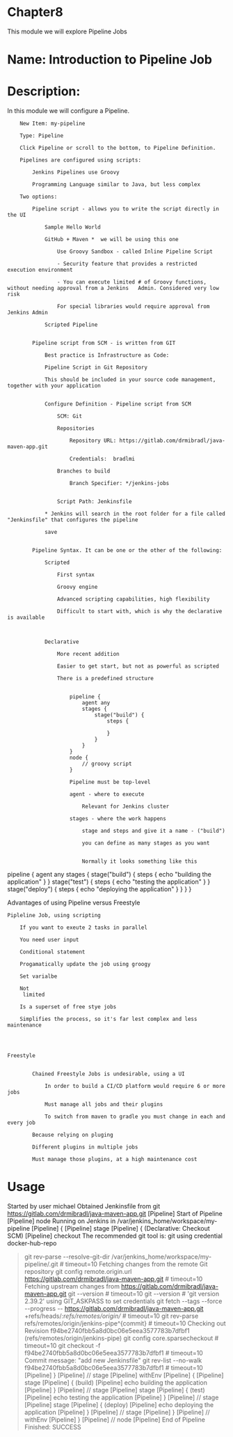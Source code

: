 # Chapter8
This module we will explore Pipeline Jobs

# Name: Introduction to Pipeline Job

# Description: 

In this module we will configure a Pipeline.

        New Item: my-pipeline

        Type: Pipeline

        Click Pipeline or scroll to the bottom, to Pipeline Definition.

        Pipelines are configured using scripts:

            Jenkins Pipelines use Groovy

            Programming Language similar to Java, but less complex

        Two options:

            Pipeline script - allows you to write the script directly in the UI

                Sample Hello World

                GitHub + Maven *  we will be using this one

                    Use Groovy Sandbox - called Inline Pipeline Script

                    - Security feature that provides a restricted execution environment

                    - You can execute limited # of Groovy functions, without needing approval from a Jenkins   Admin. Considered very low risk

                    For special libraries would require approval from Jenkins Admin

                Scripted Pipeline


            Pipeline script from SCM - is written from GIT

                Best practice is Infrastructure as Code:

                Pipeline Script in Git Repository

                This should be included in your source code management, together with your application


                Configure Definition - Pipeline script from SCM

                    SCM: Git

                    Repositories

                        Repository URL: https://gitlab.com/drmibradl/java-maven-app.git

                        Credentials:  bradlmi
                    
                    Branches to build

                        Branch Specifier: */jenkins-jobs


                    Script Path: Jenkinsfile

                * Jenkins will search in the root folder for a file called "Jenkinsfile" that configures the pipeline

                save

            
            Pipeline Syntax. It can be one or the other of the following:

                Scripted

                    First syntax

                    Groovy engine

                    Advanced scripting capabilities, high flexibility

                    Difficult to start with, which is why the declarative is available



                Declarative

                    More recent addition 

                    Easier to get start, but not as powerful as scripted

                    There is a predefined structure


                        pipeline {
                            agent any
                            stages {
                                stage("build") {
                                    steps {

                                    }
                                }
                            }
                        }
                        node {
                            // groovy script
                        }

                        Pipeline must be top-level

                        agent - where to execute

                            Relevant for Jenkins cluster

                        stages - where the work happens

                            stage and steps and give it a name - ("build")

                            you can define as many stages as you want


                            Normally it looks something like this


pipeline {
    agent any
    stages {
        stage("build") {
            steps {
                echo "building the application"
            }
        }
        stage("test") {
            steps {
                echo "testing the application"
            }
        }
        stage("deploy") {
            steps {
                echo "deploying the application"
            }
        }
    }
}


Advantages of using Pipeline versus Freestyle

    Pipleline Job, using scripting

        If you want to exeute 2 tasks in parallel 

        You need user input

        Conditional statement

        Progamatically update the job using groogy

        Set varialbe

        Not
         limited

        Is a superset of free stye jobs

        Simplifies the process, so it's far lest complex and less maintenance




    Freestyle


            Chained Freestyle Jobs is undesirable, using a UI

                In order to build a CI/CD platform would require 6 or more jobs

                Must manage all jobs and their plugins

                To switch from maven to gradle you must change in each and every job

            Because relying on pluging

            Different plugins in multiple jobs

            Must manage those plugins, at a high maintenance cost


        








# Usage

Started by user michael
Obtained Jenkinsfile from git https://gitlab.com/drmibradl/java-maven-app.git
[Pipeline] Start of Pipeline
[Pipeline] node
Running on Jenkins in /var/jenkins_home/workspace/my-pipeline
[Pipeline] {
[Pipeline] stage
[Pipeline] { (Declarative: Checkout SCM)
[Pipeline] checkout
The recommended git tool is: git
using credential docker-hub-repo
 > git rev-parse --resolve-git-dir /var/jenkins_home/workspace/my-pipeline/.git # timeout=10
Fetching changes from the remote Git repository
 > git config remote.origin.url https://gitlab.com/drmibradl/java-maven-app.git # timeout=10
Fetching upstream changes from https://gitlab.com/drmibradl/java-maven-app.git
 > git --version # timeout=10
 > git --version # 'git version 2.39.2'
using GIT_ASKPASS to set credentials 
 > git fetch --tags --force --progress -- https://gitlab.com/drmibradl/java-maven-app.git +refs/heads/*:refs/remotes/origin/* # timeout=10
 > git rev-parse refs/remotes/origin/jenkins-pipe^{commit} # timeout=10
Checking out Revision f94be2740fbb5a8d0bc06e5eea3577783b7dfbf1 (refs/remotes/origin/jenkins-pipe)
 > git config core.sparsecheckout # timeout=10
 > git checkout -f f94be2740fbb5a8d0bc06e5eea3577783b7dfbf1 # timeout=10
Commit message: "add new Jenkinsfile"
 > git rev-list --no-walk f94be2740fbb5a8d0bc06e5eea3577783b7dfbf1 # timeout=10
[Pipeline] }
[Pipeline] // stage
[Pipeline] withEnv
[Pipeline] {
[Pipeline] stage
[Pipeline] { (build)
[Pipeline] echo
building the application
[Pipeline] }
[Pipeline] // stage
[Pipeline] stage
[Pipeline] { (test)
[Pipeline] echo
testing the application
[Pipeline] }
[Pipeline] // stage
[Pipeline] stage
[Pipeline] { (deploy)
[Pipeline] echo
deploying the application
[Pipeline] }
[Pipeline] // stage
[Pipeline] }
[Pipeline] // withEnv
[Pipeline] }
[Pipeline] // node
[Pipeline] End of Pipeline
Finished: SUCCESS
    